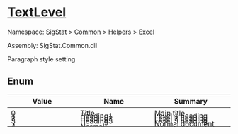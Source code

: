 # [TextLevel](./TextLevel.md)
Namespace: [SigStat]() > [Common](./../../README.md) > [Helpers](./../README.md) > [Excel](./README.md)

Assembly: SigStat.Common.dll


Paragraph style setting

##	Enum

| Value | Name | Summary | 
| --- | --- | --- | 
| 0<div style="margin: -28px 0px 0px 0px;"><img width=200/>  | Title<div style="margin: -28px 0px 0px 0px;"><img width=200/>  | Main title<div style="margin: -28px 0px 0px 0px;"><img width=200/>  | <br>
| 1<div style="margin: -28px 0px 0px 0px;"><img width=200/>  | Heading1<div style="margin: -28px 0px 0px 0px;"><img width=200/>  | Level 1 heading<div style="margin: -28px 0px 0px 0px;"><img width=200/>  | <br>
| 2<div style="margin: -28px 0px 0px 0px;"><img width=200/>  | Heading2<div style="margin: -28px 0px 0px 0px;"><img width=200/>  | Level 2 heading<div style="margin: -28px 0px 0px 0px;"><img width=200/>  | <br>
| 3<div style="margin: -28px 0px 0px 0px;"><img width=200/>  | Heading3<div style="margin: -28px 0px 0px 0px;"><img width=200/>  | Level 3 heading<div style="margin: -28px 0px 0px 0px;"><img width=200/>  | <br>
| 4<div style="margin: -28px 0px 0px 0px;"><img width=200/>  | Normal<div style="margin: -28px 0px 0px 0px;"><img width=200/>  | Normal document body style<div style="margin: -28px 0px 0px 0px;"><img width=200/>  | <br>


